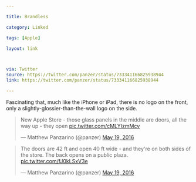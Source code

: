 ```yaml
---

title: Brandless

category: Linked

tags: [Apple]

layout: link



via: Twitter
source: https://twitter.com/panzer/status/733341166825938944
link: https://twitter.com/panzer/status/733341166825938944

---
```

Fascinating that, much like the iPhone or iPad, there is no logo on the front, only a slightly-glossier-than-the-wall logo on the side.

<!-- more -->  

<blockquote class="twitter-tweet tw-align-center" data-lang="en"><p lang="en" dir="ltr">New Apple Store - those glass panels in the middle are doors, all the way up - they open <a href="https://t.co/cMLYIzmMcv">pic.twitter.com/cMLYIzmMcv</a></p>&mdash; Matthew Panzarino (@panzer) <a href="https://twitter.com/panzer/status/733341166825938944">May 19, 2016</a></blockquote> <script async src="//platform.twitter.com/widgets.js" charset="utf-8"></script>

<blockquote class="twitter-tweet tw-align-center" data-lang="en"><p lang="en" dir="ltr">The doors are 42 ft and open 40 ft wide - and they&#39;re on both sides of the store. The back opens on a public plaza. <a href="https://t.co/fJ0kLSxV3e">pic.twitter.com/fJ0kLSxV3e</a></p>&mdash; Matthew Panzarino (@panzer) <a href="https://twitter.com/panzer/status/733345043180703744">May 19, 2016</a></blockquote> <script async src="//platform.twitter.com/widgets.js" charset="utf-8"></script>